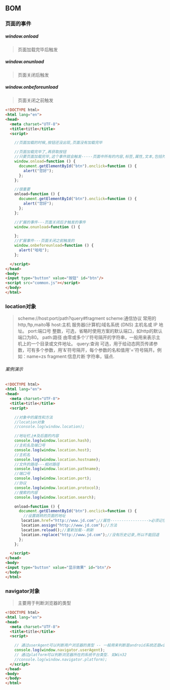 ## BOM

### 页面的事件 

##### window.onload 

> 页面加载完毕后触发

##### window.onunload 

> 页面关闭后触发

#####  window.onbeforeunload 

> 页面关闭之前触发

```html
<!DOCTYPE html>
<html lang="en">
<head>
  <meta charset="UTF-8">
  <title>title</title>
  <script>

    //页面加载的时候,按钮还没出现,页面没有加载完毕

    //页面加载完毕了,再获取按钮
    //只要页面加载完毕,这个事件就会触发-----页面中所有的内容,标签,属性,文本,包括外部引入js文件
    window.onload=function () {
      document.getElementById("btn").onclick=function () {
        alert("您好");
      };
    };

    //很重要
    onload=function () {
      document.getElementById("btn").onclick=function () {
        alert("您好");
      };
    };

    //扩展的事件---页面关闭后才触发的事件
    window.onunload=function () {

    };
    //扩展事件---页面关闭之前触发的
    window.onbeforeunload=function () {
      alert("哈哈");
    };

  </script>
</head>
<body>
<input type="button" value="按钮" id="btn"/>
<script src="common.js"></script>
</body>
</html>
```



### location对象

> scheme://host:port/path?query#fragment
> scheme:通信协议
> 	常用的http,ftp,maito等
> host:主机
> 	服务器(计算机)域名系统 (DNS) 主机名或 IP 地址。
> port:端口号
> 	整数，可选，省略时使用方案的默认端口，如http的默认端口为80。
> path:路径
> 	由零或多个'/'符号隔开的字符串，一般用来表示主机上的一个目录或文件地址。
> query:查询
> 	可选，用于给动态网页传递参数，可有多个参数，用'&'符号隔开，每个参数的名和值用'='符号隔开。例如：name=zs
> fragment:信息片断
> 	字符串，锚点.

###### 案例演示

```html
<!DOCTYPE html>
<html lang="en">
<head>
  <meta charset="UTF-8">
  <title>title</title>
  <script>

    //对象中的属性和方法
    //location对象
    //console.log(window.location);

    //地址栏上#及后面的内容
    console.log(window.location.hash);
    //主机名及端口号
    console.log(window.location.host);
    //主机名
    console.log(window.location.hostname);
    //文件的路径---相对路径
    console.log(window.location.pathname);
    //端口号
    console.log(window.location.port);
    //协议
    console.log(window.location.protocol);
    //搜索的内容
    console.log(window.location.search);

    onload=function () {
      document.getElementById("btn").onclick=function () {
        //设置跳转的页面的地址
       location.href="http://www.jd.com";//属性----------------->必须记住
       location.assign("http://www.jd.com");//方法
       location.reload();//重新加载--刷新
       location.replace("http://www.jd.com");//没有历史记录,所以不能回退
      };
    };

  </script>
</head>
<body>
<input type="button" value="显示效果" id="btn"/>
</body>
</html>
```



### navigator对象

> 主要用于判断浏览器的类型

```html
<!DOCTYPE html>
<html lang="en">
<head>
  <meta charset="UTF-8">
  <title>title</title>
  <script>

    // 通过userAgent可以判断用户浏览器的类型 -- 一般用来判断是android系统还是windows系统
    console.log(window.navigator.userAgent);
    // 通过platform可以判断浏览器所在的系统平台类型. 如Win32
    //console.log(window.navigator.platform);
  </script>
</head>
<body>
</body>
</html>
```